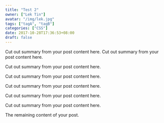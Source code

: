 ```yaml
---
title: "Test 2"
owner: ["Lek Tin"]
avatar: "/img/lek.jpg"
tags: ["tagA", "tagB"]
categories: ["CSS"]
date: 2017-10-28T17:36:53+08:00
draft: false
---
```


Cut out summary from your post content here.
Cut out summary from your post content here.

Cut out summary from your post content here.

Cut out summary from your post content here.

Cut out summary from your post content here.

Cut out summary from your post content here.

Cut out summary from your post content here.


<!--more-->

The remaining content of your post.
